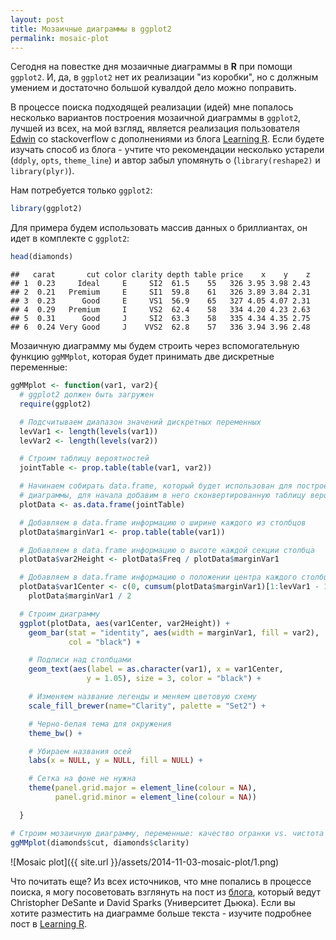 ```yaml
---
layout: post
title: Мозаичные диаграммы в ggplot2
permalink: mosaic-plot
---
```


Сегодня на повестке дня мозаичные диаграммы в **R** при помощи `ggplot2`. И,
да, в `ggplot2` нет их реализации "из коробки", но с должным умением и
достаточно большой кувалдой дело можно поправить.

В процессе поиска подходящей реализации (идей) мне попалось несколько вариантов
построения мозаичной диаграммы в `ggplot2`, лучшей из всех, на мой взгляд,
является реализация пользователя [Edwin][1] со stackoverflow с дополнениями из
блога [Learning R][2]. Если будете изучать способ из блога - учтите что
рекомендации несколько устарели (`ddply`, `opts`, `theme_line`) и автор забыл
упомянуть о (`library(reshape2)` и `library(plyr)`).

Нам потребуется только `ggplot2`:

```r
library(ggplot2)
```

Для примера будем использовать массив данных о бриллиантах, он идет в комплекте
с `ggplot2`:

```r
head(diamonds)
```

```
##   carat       cut color clarity depth table price    x    y    z
## 1  0.23     Ideal     E     SI2  61.5    55   326 3.95 3.98 2.43
## 2  0.21   Premium     E     SI1  59.8    61   326 3.89 3.84 2.31
## 3  0.23      Good     E     VS1  56.9    65   327 4.05 4.07 2.31
## 4  0.29   Premium     I     VS2  62.4    58   334 4.20 4.23 2.63
## 5  0.31      Good     J     SI2  63.3    58   335 4.34 4.35 2.75
## 6  0.24 Very Good     J    VVS2  62.8    57   336 3.94 3.96 2.48
```

Мозаичную диаграмму мы будем строить через вспомогательную функцию `ggMMplot`,
которая будет принимать две дискретные переменные:

```r
ggMMplot <- function(var1, var2){
  # ggplot2 должен быть загружен
  require(ggplot2)

  # Подсчитываем диапазон значений дискретных переменных
  levVar1 <- length(levels(var1))
  levVar2 <- length(levels(var2))

  # Строим таблицу вероятностей
  jointTable <- prop.table(table(var1, var2))

  # Начинаем собирать data.frame, который будет использован для построения
  # диаграммы, для начала добавим в него сконвертированную таблицу вероятностей
  plotData <- as.data.frame(jointTable)

  # Добавляем в data.frame информацию о ширине каждого из столбцов
  plotData$marginVar1 <- prop.table(table(var1))

  # Добавляем в data.frame информацию о высоте каждой секции столбца
  plotData$var2Height <- plotData$Freq / plotData$marginVar1

  # Добавляем в data.frame информацию о положении центра каждого столбца
  plotData$var1Center <- c(0, cumsum(plotData$marginVar1)[1:levVar1 - 1]) +
    plotData$marginVar1 / 2

  # Строим диаграмму
  ggplot(plotData, aes(var1Center, var2Height)) +
    geom_bar(stat = "identity", aes(width = marginVar1, fill = var2),
             col = "black") +

    # Подписи над столбцами
    geom_text(aes(label = as.character(var1), x = var1Center,
                 y = 1.05), size = 3, color = "black") +

    # Изменяем название легенды и меняем цветовую схему
    scale_fill_brewer(name="Clarity", palette = "Set2") +

    # Черно-белая тема для окружения
    theme_bw() +

    # Убираем названия осей
    labs(x = NULL, y = NULL, fill = NULL) +

    # Сетка на фоне не нужна
    theme(panel.grid.major = element_line(colour = NA),
          panel.grid.minor = element_line(colour = NA))

  }

# Строим мозаичную диаграмму, переменные: качество огранки vs. чистота
ggMMplot(diamonds$cut, diamonds$clarity)
```

![Mosaic plot]({{ site.url }}/assets/2014-11-03-mosaic-plot/1.png)

Что почитать еще? Из всех источников, что мне попались в процессе поиска, я
могу посоветовать взглянуть на пост из [блога][3], который ведут
Christopher DeSante и David Sparks (Университет Дьюка). Если вы
хотите разместить на диаграмме больше текста - изучите подробнее пост в
[Learning R][2].

  [1]: http://stackoverflow.com/a/19258045 "Edwin's answer"
  [2]: http://learnr.wordpress.com/2009/03/29/ggplot2_marimekko_mosaic_chart/
  [3]: http://is-r.tumblr.com/post/33290921643/simple-marimekko-mosaic-plots
